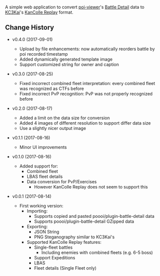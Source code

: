 A simple web application to convert [poi-viewer](https://github.com/poooi/poi)'s
[Battle Detail](https://github.com/poooi/plugin-battle-detail) data
to [KC3Kai](https://github.com/KC3Kai/KC3Kai)'s
[KanColle Replay](https://github.com/KC3Kai/kancolle-replay) format.


## Change History
- v0.4.0 (2017-09-01)
    - Upload by file enhancements: now automatically reorders battle by poi recorded timestamp
    - Added dynamically generated template image
    - Support customized string for owner and caption

- v0.3.0 (2017-08-25)
    - Fixed incorrect combined fleet interpretation: every combined fleet was recognized as CTFs before
    - Fixed incorrect PvP recognition: PvP was not properly recognized before

- v0.2.0 (2017-08-17)
    - Added a limit on the data size for conversion
    - Added 4 images of different resolution to support differ data size
    - Use a slightly nicer output image

- v0.1.1 (2017-08-16)
    - Minor UI improvements

- v0.1.0 (2017-08-16)
    - Added support for:
        - Combined fleet
        - LBAS fleet details
        - Data conversion for PvP/Exercises
            - However KanColle Replay does not seem to support this

- v0.0.1 (2017-08-14)
    - First working version:
        - Importing:
            - Supports copied and pasted poooi/plugin-battle-detail data
            - Supports poooi/plugin-battle-detail GZipped data
        - Exporting:
            - JSON String
            - PNG Steganography similar to KC3Kai's
        - Supported KanColle Replay features:
            - Single-fleet battles
                - Including enemies with combined fleets (e.g. 6-5 boss)
            - Support Expeditions
            - LBAS
            - Fleet details (Single Fleet only)
